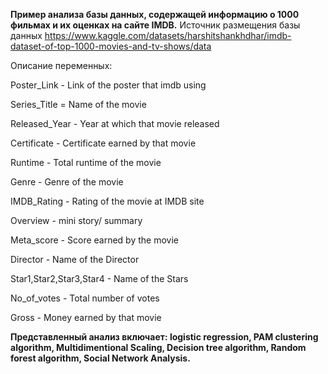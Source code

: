 **Пример анализа базы данных, содержащей информацию о 1000 фильмах и их оценках на сайте IMDB.** 
Источник размещения базы данных https://www.kaggle.com/datasets/harshitshankhdhar/imdb-dataset-of-top-1000-movies-and-tv-shows/data

Описание переменных:

Poster_Link - Link of the poster that imdb using

Series_Title = Name of the movie

Released_Year - Year at which that movie released

Certificate - Certificate earned by that movie

Runtime - Total runtime of the movie

Genre - Genre of the movie

IMDB_Rating - Rating of the movie at IMDB site

Overview - mini story/ summary

Meta_score - Score earned by the movie

Director - Name of the Director

Star1,Star2,Star3,Star4 - Name of the Stars

No_of_votes - Total number of votes

Gross - Money earned by that movie

**Представленный анализ включает: logistic regression, PAM clustering algorithm, Multidimentional Scaling, Decision tree algorithm, Random forest algorithm, Social Network Analysis.**
